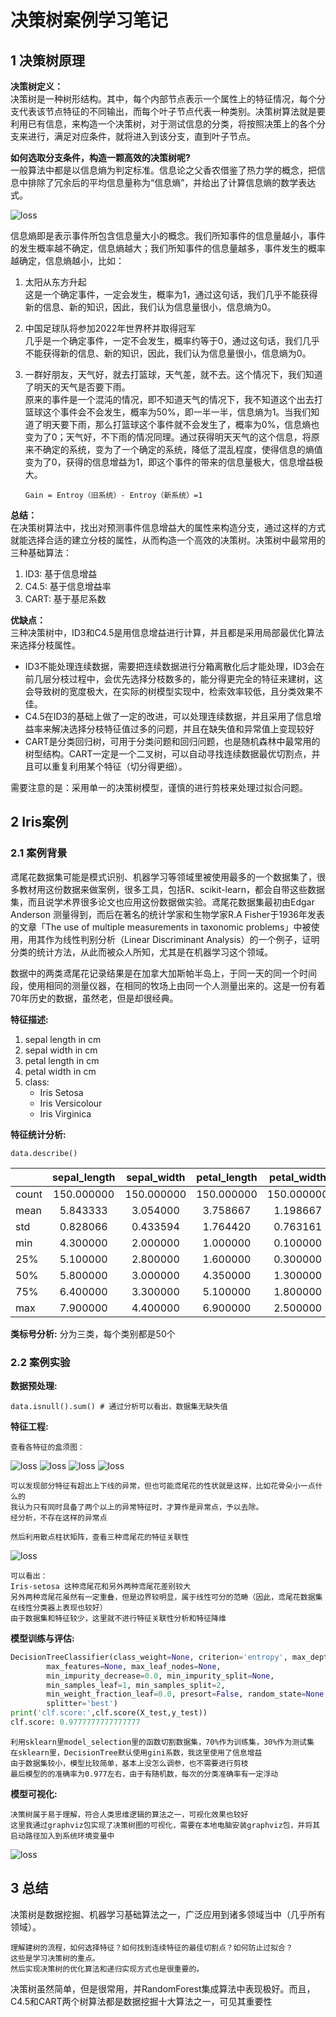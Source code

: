 # 决策树案例学习笔记
## 1 决策树原理

**决策树定义：**  
决策树是一种树形结构。其中，每个内部节点表示一个属性上的特征情况，每个分支代表该节点特征的不同输出，而每个叶子节点代表一种类别。决策树算法就是要利用已有信息，来构造一个决策树，对于测试信息的分类，将按照决策上的各个分支来进行，满足对应条件，就将进入到该分支，直到叶子节点。

**如何选取分支条件，构造一颗高效的决策树呢?**   
一般算法中都是以信息熵为判定标准。信息论之父香农借鉴了热力学的概念，把信息中排除了冗余后的平均信息量称为“信息熵”，并给出了计算信息熵的数学表达式。  

![loss](https://github.com/sfonly/Machine_Learning/blob/master/img_folder/examples/1563877701(1).jpg)

信息熵即是表示事件所包含信息量大小的概念。我们所知事件的信息量越小，事件的发生概率越不确定，信息熵越大；我们所知事件的信息量越多，事件发生的概率越确定，信息熵越小，比如：
1.	太阳从东方升起  
这是一个确定事件，一定会发生，概率为1，通过这句话，我们几乎不能获得新的信息、新的知识，因此，我们认为信息量很小，信息熵为0。  
2.	中国足球队将参加2022年世界杯并取得冠军  
几乎是一个确定事件，一定不会发生，概率约等于0，通过这句话，我们几乎不能获得新的信息、新的知识，因此，我们认为信息量很小，信息熵为0。  
3.	一群好朋友，天气好，就去打篮球，天气差，就不去。这个情况下，我们知道了明天的天气是否要下雨。  
原来的事件是一个混沌的情况，即不知道天气的情况下，我不知道这个出去打篮球这个事件会不会发生，概率为50%，即一半一半，信息熵为1。当我们知道了明天要下雨，那么打篮球这个事件就不会发生了，概率为0%，信息熵也变为了0；天气好，不下雨的情况同理。通过获得明天天气的这个信息，将原来不确定的系统，变为了一个确定的系统，降低了混乱程度，使得信息的熵值变为了0，获得的信息增益为1，即这个事件的带来的信息量极大，信息增益极大。

        Gain = Entroy（旧系统）- Entroy（新系统）=1

**总结：**  
在决策树算法中，找出对预测事件信息增益大的属性来构造分支，通过这样的方式就能选择合适的建立分枝的属性，从而构造一个高效的决策树。决策树中最常用的三种基础算法：  
1.	ID3: 基于信息增益  
2.	C4.5: 基于信息增益率  
3.  CART: 基于基尼系数

**优缺点：**  
三种决策树中，ID3和C4.5是用信息增益进行计算，并且都是采用局部最优化算法来选择分枝属性。  
  * ID3不能处理连续数据，需要把连续数据进行分箱离散化后才能处理，ID3会在前几层分枝过程中，会优先选择分枝数多的，能分得更完全的特征来建树，这会导致树的宽度极大，在实际的树模型实现中，检索效率较低，且分类效果不佳。
  * C4.5在ID3的基础上做了一定的改进，可以处理连续数据，并且采用了信息增益率来解决选择分枝特征值过多的问题，并且在缺失值和异常值上变现较好
  * CART是分类回归树，可用于分类问题和回归问题，也是随机森林中最常用的树型结构。CART一定是一个二叉树，可以自动寻找连续数据最优切割点，并且可以重复利用某个特征（切分得更细）。

需要注意的是：采用单一的决策树模型，谨慎的进行剪枝来处理过拟合问题。

## 2 Iris案例
### 2.1 案例背景
鸢尾花数据集可能是模式识别、机器学习等领域里被使用最多的一个数据集了，很多教材用这份数据来做案例，很多工具，包括R、scikit-learn，都会自带这些数据集，而且说学术界很多论文也应用这份数据做实验。鸢尾花数据集最初由Edgar Anderson 测量得到，而后在著名的统计学家和生物学家R.A Fisher于1936年发表的文章「The use of multiple measurements in taxonomic problems」中被使用，用其作为线性判别分析（Linear Discriminant Analysis）的一个例子，证明分类的统计方法，从此而被众人所知，尤其是在机器学习这个领域。

数据中的两类鸢尾花记录结果是在加拿大加斯帕半岛上，于同一天的同一个时间段，使用相同的测量仪器，在相同的牧场上由同一个人测量出来的。这是一份有着70年历史的数据，虽然老，但是却很经典。  

**特征描述:**
   1. sepal length in cm
   2. sepal width in cm
   3. petal length in cm
   4. petal width in cm
   5. class: 
        * Iris Setosa
        * Iris Versicolour
        * Iris Virginica

**特征统计分析:**

    data.describe()

|       |sepal_length | sepal_width | petal_length | petal_width|
| ----  | :----:      | :----:      | :----:       | :----:     |
|count  |  150.000000 |  150.000000 |   150.000000 |  150.000000|
|mean   |    5.843333 |    3.054000 |     3.758667 |    1.198667|
|std    |    0.828066 |    0.433594 |     1.764420 |    0.763161|
|min    |    4.300000 |    2.000000 |     1.000000 |    0.100000|
|25%    |    5.100000 |    2.800000 |     1.600000 |    0.300000|
|50%    |    5.800000 |    3.000000 |     4.350000 |    1.300000|
|75%    |    6.400000 |    3.300000 |     5.100000 |    1.800000|
|max    |    7.900000 |    4.400000 |     6.900000 |    2.500000|

**类标号分析:**
分为三类，每个类别都是50个

### 2.2 案例实验

**数据预处理:**  
    
    data.isnull().sum() # 通过分析可以看出，数据集无缺失值
    
**特征工程:**  

    查看各特征的盒须图：
![loss](https://github.com/sfonly/Machine_Learning/blob/master/img_folder/examples/1563877428(1).jpg)
![loss](https://github.com/sfonly/Machine_Learning/blob/master/img_folder/examples/1563877462(1).jpg)
![loss](https://github.com/sfonly/Machine_Learning/blob/master/img_folder/examples/1563877471(1).jpg)
![loss](https://github.com/sfonly/Machine_Learning/blob/master/img_folder/examples/1563877485(1).jpg)

    可以发现部分特征有超出上下线的异常，但也可能鸢尾花的性状就是这样，比如花骨朵小一点什么的
    我认为只有同时具备了两个以上的异常特征时，才算作是异常点，予以去除。
    经分析，不存在这样的异常点
    
    然后利用散点柱状矩阵，查看三种鸢尾花的特征关联性
![loss](https://github.com/sfonly/Machine_Learning/blob/master/img_folder/examples/1563877498(1).jpg)

    可以看出：
    Iris-setosa 这种鸢尾花和另外两种鸢尾花差别较大
    另外两种鸢尾花虽然有一定重叠，但是边界较明显，属于线性可分的范畴（因此，鸢尾花数据集在线性分类器上表现也较好）
    由于数据集和特征较少，这里就不进行特征关联性分析和特征降维
    
**模型训练与评估:**  

```python
DecisionTreeClassifier(class_weight=None, criterion='entropy', max_depth=None,
        max_features=None, max_leaf_nodes=None,
        min_impurity_decrease=0.0, min_impurity_split=None,
        min_samples_leaf=1, min_samples_split=2,
        min_weight_fraction_leaf=0.0, presort=False, random_state=None,
        splitter='best')
print('clf.score:',clf.score(X_test,y_test))
clf.score: 0.9777777777777777
```

    利用sklearn里model_selection里的函数切割数据集，70%作为训练集，30%作为测试集
    在sklearn里，DecisionTree默认使用gini系数，我这里使用了信息增益
    由于数据集较小，模型比较简单，基本上没怎么调参，也不需要进行剪枝
    最后模型的的准确率为0.977左右，由于有随机数，每次的分类准确率有一定浮动

**模型可视化:**  
    
    决策树属于易于理解，符合人类思维逻辑的算法之一，可视化效果也较好
    这里我通过graphviz包实现了决策树图的可视化，需要在本地电脑安装graphviz包，并将其启动路径加入到系统环境变量中
![loss](https://github.com/sfonly/Machine_Learning/blob/master/img_folder/examples/1563879621(1).jpg)

## 3 总结

决策树是数据挖掘、机器学习基础算法之一，广泛应用到诸多领域当中（几乎所有领域）。

    理解建树的流程，如何选择特征？如何找到连续特征的最佳切割点？如何防止过拟合？
    这些是学习决策树的重点。
    然后实现决策树的优化算法和递归实现方式也是很重要的。

决策树虽然简单，但是很常用，并RandomForest集成算法中表现极好。而且，C4.5和CART两个树算法都是数据挖掘十大算法之一，可见其重要性
